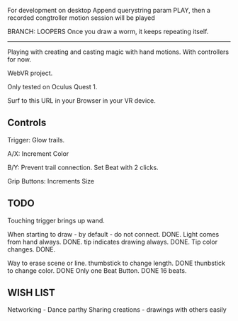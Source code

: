 For development on desktop
Append querystring param PLAY, then a recorded congtroller motion session will be played


BRANCH: LOOPERS
Once you draw a worm, it keeps repeating itself.

---

Playing with creating and casting magic with hand motions. With controllers for now.

WebVR project.

Only tested on Oculus Quest 1.

Surf to this URL in your Browser in your VR device.

## Controls

Trigger: Glow trails.

A/X: Increment Color

B/Y: Prevent trail connection. Set Beat with 2 clicks.

Grip Buttons: Increments Size

## TODO

Touching trigger brings up wand.

When starting to draw - by default - do not connect. DONE.
Light comes from hand always. DONE.
tip indicates drawing always. DONE.
Tip color changes. DONE.

Way to erase scene or line.
thumbstick to change length. DONE
thunbstick to change color. DONE
Only one Beat Button. DONE
16 beats.

## WISH LIST

Networking - Dance parthy
Sharing creations - drawings with others easily
